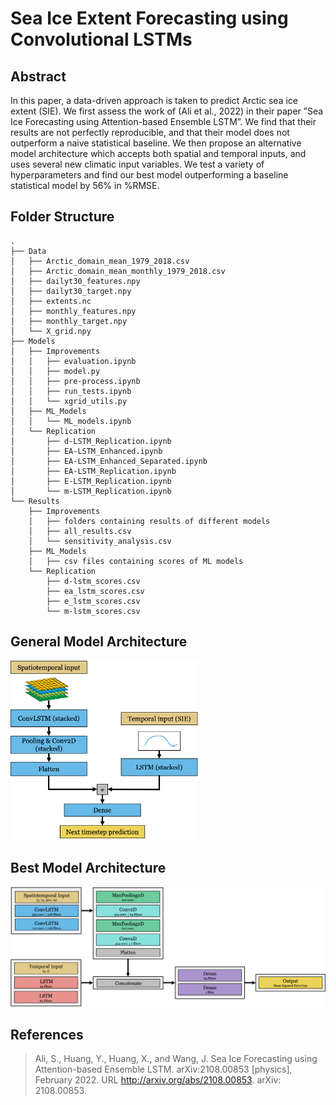 # Sea Ice Extent Forecasting using Convolutional LSTMs
<!-- Term project for SYDE 675: Sea ice extent forecasting using LSTMs, attention, and multiple timeframes -->

## Abstract
In this paper, a data-driven approach is taken to predict Arctic sea ice extent (SIE). We first assess the work of (Ali et al., 2022) in their paper ”Sea Ice Forecasting using Attention-based Ensemble LSTM”. We find that their results are not perfectly reproducible, and that their model does not outperform a naive statistical baseline. We then propose an alternative model architecture which accepts both spatial and temporal inputs, and uses several new climatic input variables. We test a variety of hyperparameters and find our best model outperforming a baseline statistical model by 56% in %RMSE.

## Folder Structure
```
.
├── Data
│   ├── Arctic_domain_mean_1979_2018.csv
│   ├── Arctic_domain_mean_monthly_1979_2018.csv
│   ├── dailyt30_features.npy
│   ├── dailyt30_target.npy
│   ├── extents.nc
│   ├── monthly_features.npy
│   ├── monthly_target.npy
│   └── X_grid.npy
├── Models
│   ├── Improvements
│   │   ├── evaluation.ipynb
│   │   ├── model.py
│   │   ├── pre-process.ipynb
│   │   ├── run_tests.ipynb
│   │   └── xgrid_utils.py
│   ├── ML_Models
│   │   └── ML_models.ipynb
│   └── Replication
│       ├── d-LSTM_Replication.ipynb
│       ├── EA-LSTM_Enhanced.ipynb
│       ├── EA-LSTM_Enhanced_Separated.ipynb
│       ├── EA-LSTM_Replication.ipynb
│       ├── E-LSTM_Replication.ipynb
│       └── m-LSTM_Replication.ipynb
└── Results
    ├── Improvements
    │   ├── folders containing results of different models
    │   ├── all_results.csv
    │   └── sensitivity_analysis.csv
    ├── ML_Models
    │   ├── csv files containing scores of ML models
    └── Replication
        ├── d-lstm_scores.csv
        ├── ea_lstm_scores.csv
        ├── e_lstm_scores.csv
        └── m-lstm_scores.csv
```

## General Model Architecture
<img src="./static/gen-model-arch.png" width="300"/>

## Best Model Architecture
<img src="./static/best-model.png" width="600"/>

## References
> Ali, S., Huang, Y., Huang, X., and Wang, J. Sea Ice
Forecasting using Attention-based Ensemble LSTM.
arXiv:2108.00853 [physics], February 2022. URL
http://arxiv.org/abs/2108.00853. arXiv:
2108.00853.
